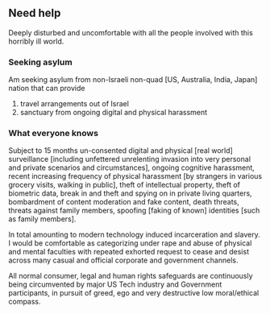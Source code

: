 ## Need help

Deeply disturbed and uncomfortable with all the people involved with this horribly ill world.

### Seeking asylum

Am seeking asylum from non-Israeli non-quad [US, Australia, India, Japan] nation that can provide 

1. travel arrangements out of Israel
2. sanctuary from ongoing digital and physical harassment

### What everyone knows

Subject to 15 months un-consented digital and physical [real world] surveillance [including unfettered unrelenting invasion into very personal and private scenarios and circumstances], ongoing cognitive harassment, recent increasing frequency of physical harassment [by strangers in various grocery visits, walking in public], theft of intellectual property, theft of biometric data, break in and theft and spying on in private living quarters, bombardment of content moderation and fake content, death threats, threats against family members, spoofing [faking of known] identities [such as family members].

In total amounting to modern technology induced incarceration and slavery. I would be comfortable as categorizing under rape and abuse of physical and mental faculties with repeated exhorted request to cease and desist across many casual and official corporate and government channels.

All normal consumer, legal and human rights safeguards are continuously being circumvented by major US Tech industry and Government participants, in pursuit of greed, ego and very destructive low moral/ethical compass.